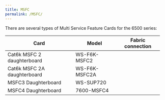 ```yaml
---
title: MSFC
permalink: /MSFC/
---
```


There are several types of Multi Service Feature Cards for the 6500 series:

| Card                        | Model         | Fabric connection |
|-----------------------------|---------------|-------------------|
| Cat6k MSFC 2 daughterboard  | WS-F6K-MSFC2  |                   |
| Cat6k MSFC 2A daughterboard | WS-F6K-MSFC2A |                   |
| MSFC3 Daughterboard         | WS-SUP720     |                   |
| MSFC4 Daughterboard         | 7600-MSFC4    |                   |

